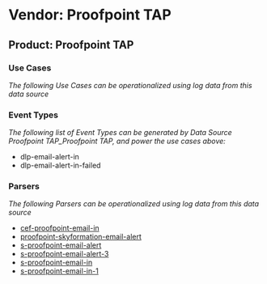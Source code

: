 Vendor: Proofpoint TAP
======================
Product: Proofpoint TAP
-----------------------

### Use Cases

_The following Use Cases can be operationalized using log data from this data source_



### Event Types

_The following list of Event Types can be generated by Data Source Proofpoint TAP_Proofpoint TAP, and power the use cases above:_

- dlp-email-alert-in
- dlp-email-alert-in-failed


### Parsers

_The following Parsers can be operationalized using log data from this data source_

* [cef-proofpoint-email-in](parserContent_cef-proofpoint-email-in.md)
* [proofpoint-skyformation-email-alert](parserContent_proofpoint-skyformation-email-alert.md)
* [s-proofpoint-email-alert](parserContent_s-proofpoint-email-alert.md)
* [s-proofpoint-email-alert-3](parserContent_s-proofpoint-email-alert-3.md)
* [s-proofpoint-email-in](parserContent_s-proofpoint-email-in.md)
* [s-proofpoint-email-in-1](parserContent_s-proofpoint-email-in-1.md)

